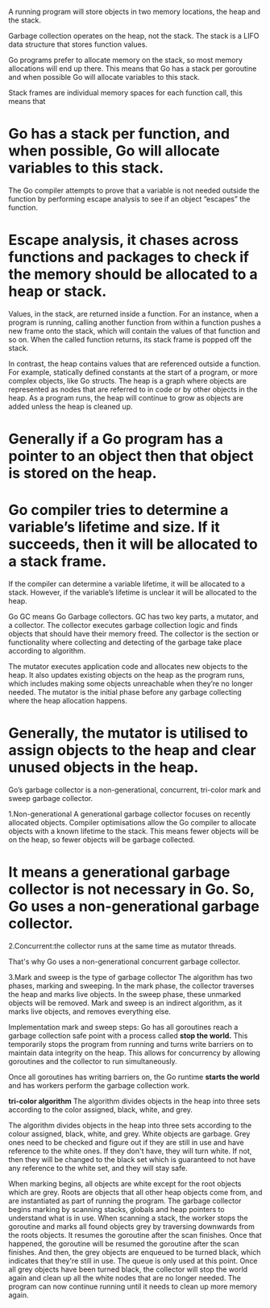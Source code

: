 A running program will store objects in two memory locations, the heap and the stack.

Garbage collection operates on the heap, not the stack. The stack is a LIFO data structure that stores function values.

Go programs prefer to allocate memory on the stack, so most memory allocations will end up there. This means that Go has a stack per goroutine and when
possible Go will allocate variables to this stack.

Stack frames are individual memory spaces for each function call, this means that

# **Go has a stack per function, and when possible, Go will allocate variables to this stack.**

The Go compiler attempts to prove that a variable is not needed outside the function by performing escape analysis to see if an object “escapes” the
function.

# **Escape analysis, it chases across functions and packages to check if the memory should be allocated to a heap or stack.**

Values, in the stack, are returned inside a function. For an instance, when a program is running, calling another function from within a function pushes
a new frame onto the stack, which will contain the values of that function and so on. When the called function returns, its stack frame is popped off
the stack.

In contrast, the heap contains values that are referenced outside a function. For example, statically defined constants at the start of a program, or
more complex objects, like Go structs. The heap is a graph where objects are represented as nodes that are referred to in code or by other objects in
the heap. As a program runs, the heap will continue to grow as objects are added unless the heap is cleaned up.

# **Generally if a Go program has a pointer to an object then that object is stored on the heap.**

# **Go compiler tries to determine a variable’s lifetime and size. If it succeeds, then it will be allocated to a stack frame.**

If the compiler can determine a variable lifetime, it will be allocated to a stack. However, if the variable’s lifetime is unclear it will be allocated
to the heap.

Go GC means Go Garbage collectors. GC has two key parts, a mutator, and a collector. The collector executes garbage collection logic and finds objects
that should have their memory freed. The collector is the section or functionality where collecting and detecting of the garbage take place according to
algorithm.

The mutator executes application code and allocates new objects to the heap. It also updates existing objects on the heap as the program runs, which
includes making some objects unreachable when they’re no longer needed. The mutator is the initial phase before any garbage collecting where the heap
allocation happens.

# Generally, the mutator is utilised to assign objects to the heap and clear unused objects in the heap.

Go’s garbage collector is a non-generational, concurrent, tri-color mark and sweep garbage collector.

1.Non-generational A generational garbage collector focuses on recently allocated objects. Compiler optimisations allow the Go compiler to allocate
objects with a known lifetime to the stack. This means fewer objects will be on the heap, so fewer objects will be garbage collected.

# **It means a generational garbage collector is not necessary in Go. So, Go uses a non-generational garbage collector.**

2.Concurrent:the collector runs at the same time as mutator threads.

That's why Go uses a non-generational concurrent garbage collector.

3.Mark and sweep is the type of garbage collector The algorithm has two phases, marking and sweeping. In the mark phase, the collector traverses the
heap and marks live objects. In the sweep phase, these unmarked objects will be removed. Mark and sweep is an indirect algorithm, as it marks live
objects, and removes everything else.

Implementation mark and sweep steps:
Go has all goroutines reach a garbage collection safe point with a process called **stop the world.**
This temporarily stops the program from running and turns write barriers on to maintain data integrity on the heap. This allows for concurrency by
allowing goroutines and the collector to run simultaneously.

Once all goroutines has writing barriers on, the Go runtime **starts the world** and has workers perform the garbage collection work.

**tri-color algorithm**
The algorithm divides objects in the heap into three sets according to the color assigned, black, white, and grey.

The algorithm divides objects in the heap into three sets according to the colour assigned, black, white, and grey. White objects are garbage. Grey ones
need to be checked and figure out if they are still in use and have reference to the white ones. If they don't have, they will turn white. If not, then
they will be changed to the black set which is guaranteed to not have any reference to the white set, and they will stay safe.

When marking begins, all objects are white except for the root objects which are grey. Roots are objects that all other heap objects come from, and are
instantiated as part of running the program. The garbage collector begins marking by scanning stacks, globals and heap pointers to understand what is in
use. When scanning a stack, the worker stops the goroutine and marks all found objects grey by traversing downwards from the roots objects. It resumes
the goroutine after the scan finishes. Once that happened, the goroutine will be resumed the goroutine after the scan finishes. And then, the grey
objects are enqueued to be turned black, which indicates that they're still in use. The queue is only used at this point. Once all grey objects have
been turned black, the collector will stop the world again and clean up all the white nodes that are no longer needed. The program can now continue
running until it needs to clean up more memory again.
